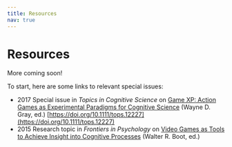 ```yaml
---
title: Resources
nav: true
---
```


# Resources


More coming soon!

To start, here are some links to relevant special issues:

- 2017 Special issue in _Topics in Cognitive Science_ on [Game XP: Action Games as Experimental Paradigms for Cognitive Science](https://onlinelibrary.wiley.com/toc/17568765/2017/9/2) (Wayne D. Gray, ed.) [https://doi.org/10.1111/tops.12227](https://doi.org/10.1111/tops.12227)
- 2015 Research topic in _Frontiers in Psychology_ on [Video Games as Tools to Achieve Insight into Cognitive Processes](https://www.frontiersin.org/research-topics/1427/video-games-as-tools-to-achieve-insight-into-cognitive-processes#articles) (Walter R. Boot, ed.) 